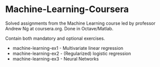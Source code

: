 # Machine-Learning-Coursera
Solved assignments from the Machine Learning course led by professor Andrew Ng at coursera.org. Done in Octave/Matlab.

Contain both mandatory and optional exercises.
* machine-learning-ex1 - Multivariate linear regression
* machine-learning-ex2 - (Regularized) logistic regression
* machine-learning-ex3 - Neural Networks
